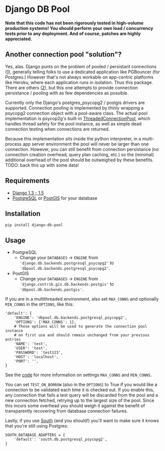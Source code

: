Django DB Pool
=============

**Note that this code has not been rigorously tested in high-volume production systems!  You should perform your own
load / concurrency tests prior to any deployment.  And of course, patches are highly appreciated.**

Another connection pool "solution"?
-----------------------------------

Yes, alas.  Django punts on the problem of pooled / persistant connections ([1][1]), generally telling folks to use a 
dedicated application like PGBouncer (for Postgres.)  However that's not always workable on app-centric platforms like 
Heroku, where each application runs in isolation.  Thus this package.  There are others ([2][2]), but this one attempts 
to provide connection persistance / pooling with as few dependencies as possible.

Currently only the Django's postgres_psycopg2 / postgis drivers are supported.  Connection pooling is implemented by 
thinly wrapping a psycopg2 connection object with a pool-aware class.  The actual pool implementation is psycop2g's 
built-in [ThreadedConnectionPool](http://initd.org/psycopg/docs/pool.html), which handles thread safety for the pool 
instance, as well as simple dead connection testing when connections are returned. 

Because this implementation sits inside the python interpreter, in a multi-process app server environment the pool will 
never be larger than one connection.  However, you can still benefit from connection persistance (no connection creation 
overhead, query plan caching, etc.) so the (minimal) additional overhead of the pool should be outweighed by these 
benefits. TODO: back this up with some data!


Requirements
------------

* [Django 1.3 - 1.5](https://www.djangoproject.com/download/)
* [PostgreSQL](http://www.postgresql.org/) or [PostGIS](http://postgis.net/) for your database


Installation
------------

    pip install django-db-pool


Usage
-----

* PostgreSQL
   * Change your `DATABASES` -> `ENGINE` from `'django.db.backends.postgresql_psycopg2'` to `'dbpool.db.backends.postgresql_psycopg2'`.
* PostGIS
   * Change your `DATABASES` -> `ENGINE` from `'django.contrib.gis.db.backends.postgis'` to `'dbpool.db.backends.postgis'`.

If you are in a multithreaded environment, also set `MAX_CONNS` and optionally `MIN_CONNS` in the `OPTIONS`, 
like this:

    'default': {
        'ENGINE': 'dbpool.db.backends.postgresql_psycopg2',          
        'OPTIONS': {'MAX_CONNS': 1},
        # These options will be used to generate the connection pool instance
        # on first use and should remain unchanged from your previous entries
        'NAME': 'test',
        'USER': 'test',
        'PASSWORD': 'test123',
        'HOST': 'localhost',
        'PORT': '',
    }

See the [code][base] for more information on settings `MAX_CONNS` and `MIN_CONNS`.

You can set `TEST_ON_BORROW` (also in the `OPTIONS`) to True if you would like a connection to be validated each time it is
checked out.  If you enable this, any connection that fails a test query will be discarded from the pool and a new connection 
fetched, retrying up to the largest size of the pool.  Since this incurs some overhead you should weigh it against the 
benefit of transparently recovering from database connection failures.

Lastly, if you use [South](http://south.aeracode.org/) (and you should!) you'll want to make sure it knows that you're still 
using Postgres:

    SOUTH_DATABASE_ADAPTERS = {
        'default': 'south.db.postgresql_psycopg2',
    }

[1]: https://groups.google.com/d/topic/django-users/m1jeE4Cxr9A/discussion
[2]: https://github.com/jinzo/django-dbpool-backend
[base]: https://github.com/gmcguire/django-db-pool/blob/0.0.8/dbpool/db/backends/postgresql_psycopg2/base.py#L47-60

